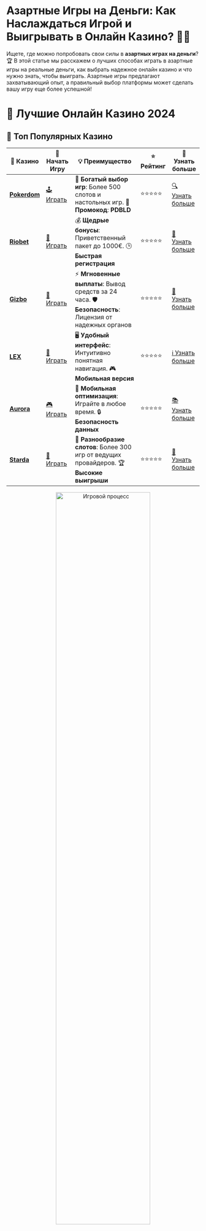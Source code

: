 # **Азартные Игры на Деньги: Как Наслаждаться Игрой и Выигрывать в Онлайн Казино? 🎰💸**

Ищете, где можно попробовать свои силы в **азартных играх на деньги**? 🏆 В этой статье мы расскажем о лучших способах играть в азартные игры на реальные деньги, как выбрать надежное онлайн казино и что нужно знать, чтобы выиграть. Азартные игры предлагают захватывающий опыт, а правильный выбор платформы может сделать вашу игру еще более успешной!

# 🎰 Лучшие Онлайн Казино 2024

## 🌟 Топ Популярных Казино

| 🎲 **Казино** | 🔗 **Начать Игру** | 💡 **Преимущество** | ⭐ **Рейтинг** | 🔗 **Узнать больше** |
|--------------|---------------------|---------------------|----------------|----------------------|
| [**Pokerdom**](https://brandplay.link/4k77v2yx) | [🕹️ Играть](https://brandplay.link/4k77v2yx) | 🎉 **Богатый выбор игр**: Более 500 слотов и настольных игр. 🎁 **Промокод**: **PDBLD** | ⭐⭐⭐⭐⭐ | [🔍 Узнать больше](https://brandplay.link/4k77v2yx) |
| [**Riobet**](https://brandplay.link/7xBLTPyj) | [🎰 Играть](https://brandplay.link/7xBLTPyj) | 💰 **Щедрые бонусы**: Приветственный пакет до 1000€. 🕒 **Быстрая регистрация** | ⭐⭐⭐⭐⭐ | [📖 Узнать больше](https://brandplay.link/7xBLTPyj) |
| [**Gizbo**](https://brandplay.link/bprXw4YV) | [🎲 Играть](https://brandplay.link/bprXw4YV) | ⚡ **Мгновенные выплаты**: Вывод средств за 24 часа. 🛡️ **Безопасность**: Лицензия от надежных органов | ⭐⭐⭐⭐⭐ | [📝 Узнать больше](https://brandplay.link/bprXw4YV) |
| [**LEX**](https://brandplay.link/zW4hdDFV) | [🤑 Играть](https://brandplay.link/zW4hdDFV) | 🖥️ **Удобный интерфейс**: Интуитивно понятная навигация. 🎮 **Мобильная версия** | ⭐⭐⭐⭐⭐ | [ℹ️ Узнать больше](https://brandplay.link/zW4hdDFV) |
| [**Aurora**](https://10trafic-stat2.com/click/668546556bcc6313411604bd/6766/13032/subaccount) | [🎮 Играть](https://10trafic-stat2.com/click/668546556bcc6313411604bd/6766/13032/subaccount) | 📱 **Мобильная оптимизация**: Играйте в любое время. 🔒 **Безопасность данных** | ⭐⭐⭐⭐⭐ | [📚 Узнать больше](https://10trafic-stat2.com/click/668546556bcc6313411604bd/6766/13032/subaccount) |
| [**Starda**](https://brandplay.link/fB7xwRFL) | [🎯 Играть](https://brandplay.link/fB7xwRFL) | 🎰 **Разнообразие слотов**: Более 300 игр от ведущих провайдеров. 🏆 **Высокие выигрыши** | ⭐⭐⭐⭐⭐ | [🔎 Узнать больше](https://brandplay.link/fB7xwRFL) |

<div align="center">
    <img src="https://i.pinimg.com/originals/87/9e/b9/879eb9354dd0699582408b68f2e253b2.gif" alt="Игровой процесс" width="70%">
</div>

## 💎 Лучшие Бонусы и Акции

| 🎲 **Казино** | 🔗 **Начать Игру** | 💡 **Преимущество** | ⭐ **Рейтинг** | 🔗 **Узнать больше** |
|--------------|---------------------|---------------------|----------------|----------------------|
| [**Kometa**](https://brandplay.link/8ZymQJV8) | [🎰 Играть](https://brandplay.link/8ZymQJV8) | 🎁 **Эксклюзивные бонусы**: Регулярные акции и промо. 🔄 **Программы лояльности** | ⭐⭐⭐⭐☆ | [🔍 Узнать больше](https://brandplay.link/8ZymQJV8) |
| [**R7**](https://brandplay.link/bMd3Yjsw) | [🕹️ Играть](https://brandplay.link/bMd3Yjsw) | 🕒 **Круглосуточная поддержка**: Всегда на связи. 💸 **Высокие лимиты** | ⭐⭐⭐⭐☆ | [📖 Узнать больше](https://brandplay.link/bMd3Yjsw) |
| [**7K**](https://brandplay.link/BvQyFShp) | [🎲 Играть](https://brandplay.link/BvQyFShp) | 🌟 **Эксклюзивные бонусы**: Только для VIP игроков. 🎉 **Сезонные акции** | ⭐⭐⭐⭐☆ | [📝 Узнать больше](https://brandplay.link/BvQyFShp) |
| [**Kent**](https://brandplay.link/Fv2WP3js) | [🤑 Играть](https://brandplay.link/Fv2WP3js) | 📈 **Высокий RTP**: Более 98%. 💼 **Профессиональная поддержка** | ⭐⭐⭐⭐☆ | [ℹ️ Узнать больше](https://brandplay.link/Fv2WP3js) |
| [**1Xslots**](https://brandplay.link/hSB1khtr) | [🎮 Играть](https://brandplay.link/hSB1khtr) | 🎉 **Множество акций**: Еженедельные бонусы и турниры. 🛡️ **Безопасность** | ⭐⭐⭐⭐☆ | [📚 Узнать больше](https://brandplay.link/hSB1khtr) |
| [**Gama**](https://brandplay.link/j6NMKsDz) | [🎯 Играть](https://brandplay.link/j6NMKsDz) | 🔍 **Интуитивный интерфейс**: Легкость использования. 🏅 **Престижные турниры** | ⭐⭐⭐⭐☆ | [🔎 Узнать больше](https://brandplay.link/j6NMKsDz) |

<div align="center">
    <img src="https://i.pinimg.com/originals/87/9e/b9/879eb9354dd0699582408b68f2e253b2.gif" alt="Игровой процесс" width="70%">
</div>

## 🚀 Быстрые Выигрыши и Поддержка

| 🎲 **Казино** | 🔗 **Начать Игру** | 💡 **Преимущество** | ⭐ **Рейтинг** | 🔗 **Узнать больше** |
|--------------|---------------------|---------------------|----------------|----------------------|
| [**Onion**](https://brandplay.link/zBGRVpQ9) | [🎰 Играть](https://brandplay.link/zBGRVpQ9) | 🤑 **Низкие ставки**: Идеально для начинающих. 🔄 **Быстрые выводы** | ⭐⭐⭐⭐☆ | [🔍 Узнать больше](https://brandplay.link/zBGRVpQ9) |
| [**Чемпион**](https://temon-gter.cfd/go/lRq?p80412p304504pcc44t17455) | [🕹️ Играть](https://temon-gter.cfd/go/lRq?p80412p304504pcc44t17455) | 🏅 **Лояльная программа**: Награды за активность. 🎁 **Ежемесячные бонусы** | ⭐⭐⭐⭐☆ | [📖 Узнать больше](https://temon-gter.cfd/go/lRq?p80412p304504pcc44t17455) |
| [**Vavada**](https://vavadapartner.pro/?promo=ea5c9275-6854-4505-94fc-95ab18221945-linkb2) | [🎲 Играть](https://vavadapartner.pro/?promo=ea5c9275-6854-4505-94fc-95ab18221945-linkb2) | 🚀 **Быстрая регистрация**: Начните играть мгновенно. 🔐 **Безопасные транзакции** | ⭐⭐⭐⭐☆ | [📝 Узнать больше](https://vavadapartner.pro/?promo=ea5c9275-6854-4505-94fc-95ab18221945-linkb2) |
| [**Friends**](https://gofriends.kim/linkb2) | [🤑 Играть](https://gofriends.kim/linkb2) | 🤝 **Социальные игры**: Играйте с друзьями. 🌐 **Мультиплатформенность** | ⭐⭐⭐⭐☆ | [ℹ️ Узнать больше](https://gofriends.kim/linkb2) |
| [**1WIN**](https://brandplay.link/smXVpBbG) | [🎮 Играть](https://brandplay.link/smXVpBbG) | 🏆 **Спортивные ставки**: Широкий выбор видов спорта. 💵 **Высокие коэффициенты** | ⭐⭐⭐⭐☆ | [📚 Узнать больше](https://brandplay.link/smXVpBbG) |
| [**Drip**](https://drp-ircp01.com/c07e6a3db) | [🎯 Играть](https://drp-ircp01.com/c07e6a3db) | 🌐 **Инновационные игры**: Новейшие игровые технологии. 🛡️ **Высокая безопасность** | ⭐⭐⭐⭐☆ | [🔎 Узнать больше](https://drp-ircp01.com/c07e6a3db) |
| [**JoyCasino**](https://rpc30.call2me.pro/?/ru/registration?apkpop=0&partner=p24970p3291217pc98f) | [🎰 Играть](https://rpc30.call2me.pro/?/ru/registration?apkpop=0&partner=p24970p3291217pc98f) | 🎁 **Приятные бонусы**: Ежедневные акции и подарки. 🕹️ **Разнообразие игр** | ⭐⭐⭐⭐☆ | [🔍 Узнать больше](https://rpc30.call2me.pro/?/ru/registration?apkpop=0&partner=p24970p3291217pc98f) |

<div align="center">
    <img src="https://i.pinimg.com/originals/87/9e/b9/879eb9354dd0699582408b68f2e253b2.gif" alt="Игровой процесс" width="70%">
</div>
---

✨ **Выбирайте лучшее казино для себя и наслаждайтесь игрой! Удачи!** ✨
![Азартные игры на деньги](https://i.pinimg.com/originals/a9/29/6e/a9296ea1cf6a7c20a985e593451f0323.png)

## Почему стоит играть в азартные игры на деньги? 🎮

**Азартные игры на деньги** — это не только шанс выиграть, но и уникальная возможность испытать удачу и продемонстрировать свои навыки. Как выбрать платформу и какие игры стоят вашего внимания? Давайте разберемся.

### 1. **Эмоции и Увлекательность** 🎉

Азартные игры на деньги — это всегда эмоциональные и захватывающие моменты. Вне зависимости от того, играете ли вы в слоты, рулетку или покер, каждое вращение или раздача карт дарит острые ощущения. Эти игры идеально подходят для тех, кто хочет испытать свою удачу и получить адреналин.

### 2. **Шанс на реальный выигрыш** 💵

Одним из основных преимуществ азартных игр на деньги является возможность выиграть реальные деньги. В отличие от игр на виртуальные кредиты, здесь каждый ваш шаг может привести к реальному денежному вознаграждению.

### 3. **Разнообразие игр** 🎰

**Азартные игры на деньги** предлагают огромное разнообразие. Это не только классические игровые автоматы, но и настольные игры, такие как рулетка, баккара, покер и многие другие. Выбирайте игры по своему вкусу и наслаждайтесь увлекательным процессом.

### 4. **Гибкость ставок** 💳

Множество онлайн казино предлагают игры с различными уровнями ставок. Это позволяет выбрать оптимальный вариант для любого игрока, независимо от того, хотите ли вы делать большие ставки или предпочитаете играть с небольшим депозитом.

## Как выбрать платформу для азартных игр на деньги? 🔍

Чтобы играть в **азартные игры на деньги** безопасно и с максимальной выгодой, важно правильно выбрать казино. Вот несколько ключевых факторов, на которые стоит обратить внимание при выборе онлайн платформы:

### 1. **Лицензия и безопасность** 🔐

Прежде всего, выбирайте только лицензированные платформы, которые гарантируют безопасные условия игры. Лицензия подтверждает, что казино придерживается стандартов безопасности и честности.

### 2. **Выбор игр и провайдеров** 🎮

Ищите казино, предлагающее разнообразие игр от известных разработчиков. Провайдеры, такие как NetEnt, Microgaming, Pragmatic Play и другие, обеспечивают высокое качество графики, звука и увлекательный геймплей.

### 3. **Бонусы и акции** 🎁

Многие онлайн казино предлагают привлекательные бонусы для новых игроков, такие как приветственные пакеты, бездепозитные бонусы или фриспины. Это отличный способ увеличить ваш стартовый капитал и увеличить шансы на успех.

### 4. **Методы пополнения и вывода средств** 💳

Пополняйте счет и выводите выигрыши с помощью удобных методов, таких как банковские карты, электронные кошельки или криптовалюты. Платформа должна поддерживать быстрые и безопасные транзакции.

### 5. **Поддержка клиентов** 📞

Обратите внимание на уровень обслуживания клиентов. Онлайн казино с качественной поддержкой обеспечивают быстрые и компетентные ответы на любые вопросы через чат или по телефону.

## Почему стоит играть в азартные игры на деньги? 🎲

### 1. **Надежность и безопасность** 🛡️

Лицензированные онлайн казино обеспечивают высокий уровень безопасности для игроков, защищая личные данные и финансы. Играя в такие казино, вы можете быть уверены в честности и прозрачности процесса.

### 2. **Реальные выигрыши** 💰

Азартные игры на деньги предоставляют возможность выиграть реальные суммы. В отличие от игр без ставок, где можно лишь развлекаться, игра на деньги дает шанс получить прибыль за счет удачи и стратегического подхода.

### 3. **Привлекательные бонусы** 🎉

Большинство онлайн казино предлагают бонусы, которые увеличивают ваши шансы на выигрыш. Приветственные бонусы, фриспины и другие предложения для новых игроков могут значительно улучшить ваш игровой опыт.

### 4. **Игры для всех типов игроков** 💸

Неважно, хотите ли вы делать большие ставки или предпочитаете играть с минимальными вложениями, в **азартных играх на деньги** всегда найдется что-то подходящее для вас. Онлайн казино предлагают как высокие лимиты для хайроллеров, так и игры с маленьким депозитом для новичков.

## Заключение: Как начать играть в азартные игры на деньги? 🎯

Если вы готовы испытать удачу и насладиться азартом, выберите надежное онлайн казино с лицензией, хорошими бонусами и удобными методами пополнения счета. Помните, что азартные игры на деньги должны приносить удовольствие, и важно соблюдать ответственный подход.

Удачи в игре и больших выигрышей! 🍀💵
